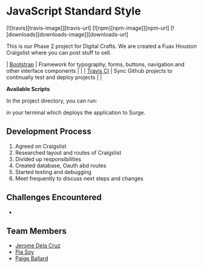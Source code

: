 # JavaScript Standard Style
[![travis][travis-image]][travis-url]
[![npm][npm-image]][npm-url]
[![downloads][downloads-image]][downloads-url]


This is our Phase 2 project for Digital Crafts. We are created a Fuax Houston Craigslist where you can post stuff to sell. 


| [Bootstrap](https://getbootstrap.com/) | Framework for typography, forms, buttons, navigation and other interface components |
| 
| [Travis CI](https://travis-ci.org/) | Sync Github projects to continually test and deploy projects |
| 

**Available Scripts**

In the project directory, you can run:

in your terminal which deploys the application to Surge. 

## Development Process

1. Agreed on Craigslist 
2. Researched layout and routes of Craigslist
3. Divided up responsibilities 
4. Created database, Oauth abd routes
5. Started testing and debugging 
6. Meet frequently to discuss next steps and changes

## Challenges Encountered


- 
## Team Members

- [Jerome Dela Cruz](https://github.com/jjdelacruz1)
- [Pia Soy](https://github.com/piasoy)
- [Paige Ballard](https://github.com/paigeballard)
